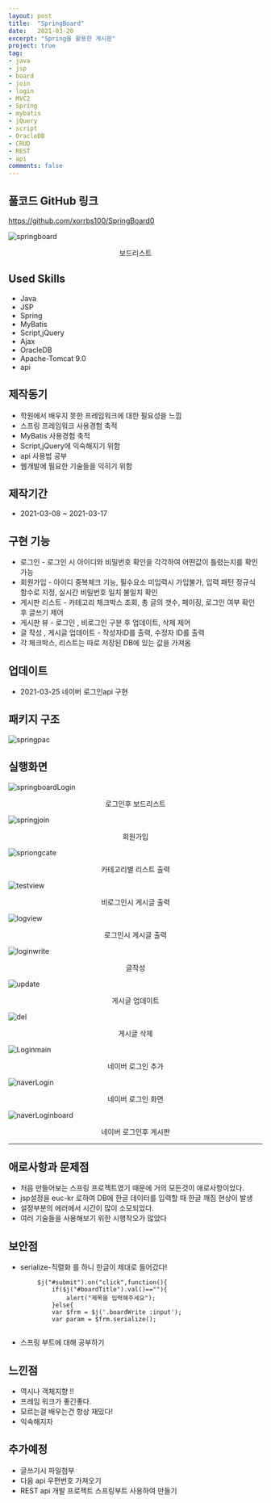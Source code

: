 ```yaml
---
layout: post
title:  "SpringBoard"
date:   2021-03-20
excerpt: "Spring을 활용한 게시판"
project: true
tag:
- java 
- jsp
- board
- join
- login
- MVC2
- Spring
- mybatis
- jQuery
- script
- OracleDB
- CRUD
- REST
- api
comments: false
---
```


## 풀코드 GitHub 링크
<https://github.com/xorrbs100/SpringBoard0>

![springboard](https://user-images.githubusercontent.com/69500105/111940648-9d51fb80-8b12-11eb-8705-3544c1319250.png)

<center>보드리스트</center>  


## Used Skills
* Java
* JSP
* Spring
* MyBatis
* Script,jQuery
* Ajax
* OracleDB
* Apache-Tomcat 9.0
* api

## 제작동기
* 학원에서 배우지 못한 프레임워크에 대한 필요성을 느낌
* 스프링 프레임워크 사용경험 축적
* MyBatis 사용경험 축적
* Script,jQuery에 익숙해지기 위함
* api 사용법 공부
* 웹개발에 필요한 기술들을 익히기 위함


## 제작기간
* 2021-03-08 ~ 2021-03-17


## 구현 기능
* 로그인 - 로그인 시 아이디와 비밀번호 확인을 각각하여 어떤값이 틀렸는지를 확인가능
* 회원가입 - 아이디 중복체크 기능, 필수요소 미입력시 가입불가, 입력 패턴 정규식 함수로 지정, 실시간 비밀번호 일치 불일치 확인
* 게시판 리스트 - 카테고리 체크박스 조회, 총 글의 갯수, 페이징, 로그인 여부 확인 후 글쓰기 제어
* 게시판 뷰 - 로그인 , 비로그인 구분 후 업데이트, 삭제 제어
* 글 작성 , 게시글 업데이트 - 작성자ID를 출력, 수정자 ID를 출력
* 각 체크박스, 리스트는 따로 저장된 DB에 있는 값을 가져옴


## 업데이트
* 2021-03-25 네이버 로그인api 구현



## 패키지 구조
![springpac](https://user-images.githubusercontent.com/69500105/112746484-0beaf980-8fea-11eb-8377-89096c8bd626.png)

 
## 실행화면
 ![springboardLogin](https://user-images.githubusercontent.com/69500105/111940649-9dea9200-8b12-11eb-87ab-d1c6f3277556.png)
 <center>로그인후 보드리스트</center>  


![springjoin](https://user-images.githubusercontent.com/69500105/111940650-9e832880-8b12-11eb-8204-89dee48531f7.png)
<center>회원가입</center>  


![spriongcate](https://user-images.githubusercontent.com/69500105/111940653-9f1bbf00-8b12-11eb-8042-ee1083c48505.png)
<center>카테고리별 리스트 출력</center>  


![testview](https://user-images.githubusercontent.com/69500105/111940654-9f1bbf00-8b12-11eb-9ae5-064056dae769.png)
<center>비로그인시 게시글 출력</center>  



![logview](https://user-images.githubusercontent.com/69500105/111940660-a04cec00-8b12-11eb-8df1-e9db42c23935.png)
<center>로그인시 게시글 출력</center>  



![loginwrite](https://user-images.githubusercontent.com/69500105/111940659-9fb45580-8b12-11eb-8406-767d78681419.png)
<center>글작성</center>  



![update](https://user-images.githubusercontent.com/69500105/111940655-9f1bbf00-8b12-11eb-862d-39e8c16d3bb4.png)
<center>게시글 업데이트</center>  



![del](https://user-images.githubusercontent.com/69500105/111940656-9fb45580-8b12-11eb-856c-f9b4ae26dc60.png)
<center>게시글 삭제</center>  


![Loginmain](https://user-images.githubusercontent.com/69500105/112746485-0d1c2680-8fea-11eb-8fa1-18700533df3c.png)
<center>네이버 로그인 추가</center>


![naverLogin](https://user-images.githubusercontent.com/69500105/112746486-0d1c2680-8fea-11eb-890b-fbd2c9d3b869.png)
<center>네이버 로그인 화면</center>


![naverLoginboard](https://user-images.githubusercontent.com/69500105/112746487-0e4d5380-8fea-11eb-8ad2-7fe828b70308.png)
<center>네이버 로그인후 게시판</center>


---

## 애로사항과 문제점
* 처음 만들어보는 스프링 프로젝트였기 때문에 거의 모든것이 애로사항이었다.
* jsp설정을 euc-kr 로하여 DB에 한글 데이터를 입력할 때 한글 깨짐 현상이 발생
* 설정부분의 에러에서 시간이 많이 소모되었다.
* 여러 기술들을 사용해보기 위한 시행착오가 많았다



## 보안점

* serialize-직렬화 를 하니 한글이 제대로 들어갔다!
 
```
        $j("#submit").on("click",function(){
			if($j("#boardTitle").val()==""){
				alert("제목을 입력해주세요");
			}else{
			var $frm = $j('.boardWrite :input');
			var param = $frm.serialize();
			
```

* 스프링 부트에 대해 공부하기



## 느낀점
* 역시나 객체지향 !!
* 프레임 워크가 좋긴좋다.
* 모르는걸 배우는건 항상 재밌다!
* 익숙해지자


## 추가예정
* 글쓰기시 파일첨부
* 다음 api 우편번호 가져오기
* REST api 개발 프로젝트 스프링부트 사용하여 만들기


